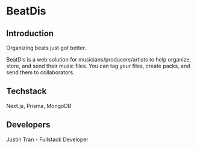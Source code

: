 # BeatDis

## Introduction

Organizing beats just got better.

BeatDis is a web solution for musicians/producers/artists to help organize, store, and send their music files. You can tag your files, create packs, and send them to collaborators.

## Techstack

Next.js, Prisma, MongoDB

## Developers

Justin Tran - Fullstack Developer

